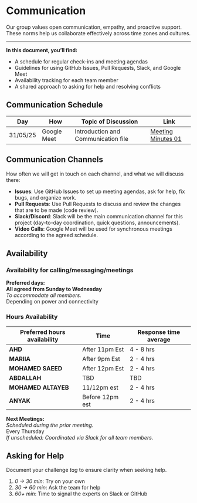 <!--
    this template is for inspiration, feel free to change it however you like!

    Careful! be sure to protect your privacy when filling out this document
        everything you write here will be public
        so share only what you are comfortable sharing online
        you can share the rest in confidence with you group by another channel
-->

# Communication

 Our group values open communication, empathy, and proactive support.  
 These norms help us collaborate effectively across time zones and cultures.

---

**In this document, you’ll find:**

- A schedule for regular check-ins and meeting agendas  
- Guidelines for using GitHub Issues, Pull Requests, Slack, and Google Meet  
- Availability tracking for each team member  
- A shared approach to asking for help and resolving conflicts

## Communication Schedule

| **Day**   | **How**      | **Topic of Discussion**                  | **Link**|
|-----------|--------------|------------------------------------------|----------------------------------------------|
| 31/05/25  | Google Meet  | Introduction and Communication file| [Meeting Minutes 01](https://github.com/MIT-Emerging-Talent/ET6-CDSP-group-08-repo/blob/main/notes/01meeting_minutes.md) |

## Communication Channels

How often we will get in touch on each channel, and what we will discuss there:

- **Issues**: Use GitHub Issues to set up meeting agendas, ask for help, fix
 bugs, and organize work.
- **Pull Requests**: Use Pull Requests to discuss and review the changes that
 are to be made (code review).
- **Slack/Discord**: Slack will be the main communication channel for
 this project (day-to-day coordination, quick questions, announcements).
- **Video Calls**: Google Meet will be used for synchronous meetings
 according to the agreed schedule.

## Availability

### Availability for calling/messaging/meetings

**Preferred days:**  
 **All agreed from Sunday to Wednesday**  
  _To accommodate all members._  
  Depending on power and connectivity
  
### Hours Availability

| **Preferred hours availability** | **Time** | **Response time average**|
|----------------------------------|----------|------------------|
| **AHD** | After 11pm Est | 4 - 8 hrs |
| **MARIIA** | After 9pm Est | 2 - 4 hrs |
| **MOHAMED SAEED** | After 12pm Est | 2 - 4 hrs |
| **ABDALLAH** | TBD | TBD |
| **MOHAMED ALTAYEB** | 11/12pm est | 2 - 4 hrs | 
| **ANYAK** | Before 12pm est | 2 - 4 hrs|
  
**Next Meetings:**  
   _Scheduled during the prior meeting._  
  Every Thursday  
  _If unscheduled: Coordinated via
  Slack for all team members._
  
## Asking for Help

Document your challenge _tag_ to ensure clarity when seeking help.  

1. _0 → 30 min_: Try on your own  
2. _30 → 60 min_: Ask the team for help  
3. _60+ min_: Time to signal the experts on Slack or GitHub
